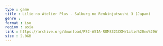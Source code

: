 ```yaml
---
type : game
title : Lilie no Atelier Plus - Salburg no Renkinjutsushi 3 (Japan)
genre : 
format : iso
region : asia
link : https://archive.org/download/PS2-ASIA-ROMS321COM/Lilie%20no%20Atelier%20Plus%20-%20Salburg%20no%20Renkinjutsushi%203%20%28Japan%29.7z
size : 2.0GB
---
```

